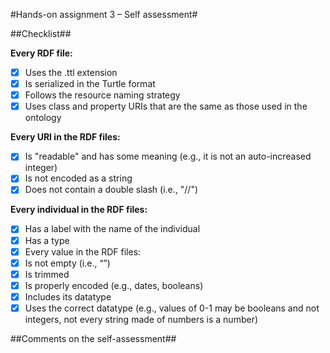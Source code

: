#Hands-on assignment 3 – Self assessment#

##Checklist##

**Every RDF file:**

- [x] Uses the .ttl extension
- [x] Is serialized in the Turtle format
- [x] Follows the resource naming strategy
- [x] Uses class and property URIs that are the same as those used in the ontology

**Every URI in the RDF files:**

- [x] Is "readable" and has some meaning (e.g., it is not an auto-increased integer) 
- [x] Is not encoded as a string
- [x] Does not contain a double slash (i.e., "//")

**Every individual in the RDF files:**

- [x] Has a label with the name of the individual
- [x] Has a type
- [x] Every value in the RDF files:
- [x] Is not empty (i.e., “”)
- [x] Is trimmed
- [x] Is properly encoded (e.g., dates, booleans)
- [x] Includes its datatype
- [x] Uses the correct datatype (e.g., values of 0-1 may be booleans and not integers, not every string made of numbers is a number) 

##Comments on the self-assessment##
